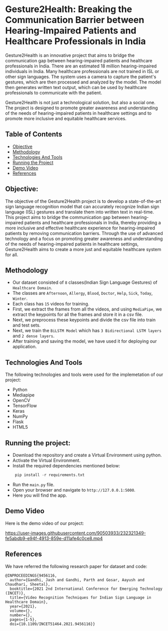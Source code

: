 # **Gesture2Health: Breaking the Communication Barrier between Hearing-Impaired Patients and Healthcare Professionals in India**

Gesture2Health is an innovative project that aims to bridge the communication gap between hearing-impaired patients and healthcare professionals in India.  There are an estimated 18 million hearing-impaired individuals in India. Many healthcare professionals are not trained in ISL or other sign languages. The system uses a camera to capture the patient's gestures, which are then processed and analyzed by the model. The model then generates written text output, which can be used by healthcare professionals to communicate with the patient. 

Gesture2Health is not just a technological solution, but also a social one. The project is designed to promote greater awareness and understanding of the needs of hearing-impaired patients in healthcare settings and to promote more inclusive and equitable healthcare services.
    
## Table of Contents
* [Objective](#objective)
* [Methodology](#methodology)
* [Technologies And Tools](#technologies-and-tools)
* [Running the Project](#running-the-project)
* [Demo Video](#demo-video)
* [References](#references)

## Objective: 
The objective of the Gesture2Health project is to develop a state-of-the-art sign language recognition model that can accurately recognize Indian sign language (ISL) gestures and translate them into written text in real-time. This project aims to bridge the communication gap between hearing-impaired patients and healthcare professionals in India, thereby providing a more inclusive and effective healthcare experience for hearing-impaired patients by removing communication barriers. Through the use of advanced technology and a focus on promoting greater awareness and understanding of the needs of hearing-impaired patients in healthcare settings, Gesture2Health aims to create a more just and equitable healthcare system for all.

## Methodology
- Our dataset consisted of `8` classes(Indian Sign Language Gestures) of `Healthcare Domain`.
- The classes are `Afternoon`, `Allergy`, `Blood`, `Doctor`, `Help`, `Sick`, `Today`, `Winter`.
- Each class has `15` videos for training.
- First, we extract the frames from  all the videos, and using `MediaPipe`, we extract the keypoints for all the frames and store it in a csv file.
- Next, we preprocess these keypoints and divide the csv file into train and test sets.
- Next, we train the `BiLSTM Model` which has `3 Bidirectional LSTM layers` and `2 dense layers`.
- After training and saving the model, we have used it for deploying our application. 

## Technologies And Tools
The following technologies and tools were used for the implemetation of our project:
- Python
- Mediapipe
- OpenCV
- TensorFlow
- Keras
- NumPy
- Flask
- HTML5

## Running the project: 
- Download the repository and create a Virtual Environment using python.
- Activate the Virtual Environment.
- Install the required dependencies mentioned below:
    ```python
     pip install -r requirements.txt
    ```
 - Run the `main.py` file.
 - Open your browser and navigate to `http://127.0.0.1:5000`. 
 - Here you will find the app.

## Demo Video
Here is the demo video of our project:

https://user-images.githubusercontent.com/90503933/232321349-fe5abdb9-e94f-4913-859e-d11afe4c0ce8.mp4


## References
We have referred the following research paper for dataset and code:
```
@INPROCEEDINGS{9456116,
  author={Gandhi, Jash and Gandhi, Parth and Gosar, Aayush and Chaudhari, Sheetal},
  booktitle={2021 2nd International Conference for Emerging Technology (INCET)}, 
  title={Video Recognition Techniques for Indian Sign Language in Healthcare Domain}, 
  year={2021},
  volume={},
  number={},
  pages={1-5},
  doi={10.1109/INCET51464.2021.9456116}}
```
